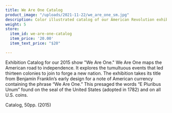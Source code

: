 ```yaml
---
title: We Are One Catalog
product_image: "/uploads/2021-11-22/we_are_one_sm.jpg"
description: Color illustrated catalog of our American Revolution exhibition
weight: 5
store:
  item_id: we-are-one-catalog
  item_price: '20.00'
  item_text_price: "$20"

---
```

Exhibition Catalog for our 2015 show "We Are One." We Are One maps the American road to independence. It explores the tumultuous events that led thirteen colonies to join to forge a new nation. The exhibition takes its title from Benjamin Franklin’s early design for a note of American currency containing the phrase “We Are One.” This presaged the words “E Pluribus Unum” found on the seal of the United States (adopted in 1782) and on all U.S. coins.

Catalog, 50pp. (2015)